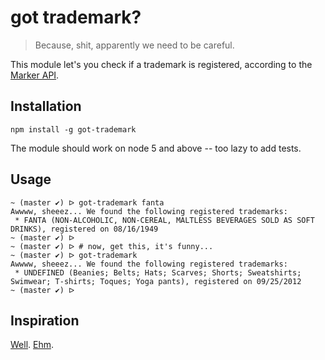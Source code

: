 # got trademark?

> Because, shit, apparently we need to be careful.

This module let's you check if a trademark is registered, according to
the [Marker API](http://www.markerapi.com/).

## Installation

```
npm install -g got-trademark
```

The module should work on node 5 and above -- too lazy to add tests.

## Usage

```
~ (master ✔) ᐅ got-trademark fanta
Awwww, sheeez... We found the following registered trademarks:
 * FANTA (NON-ALCOHOLIC, NON-CEREAL, MALTLESS BEVERAGES SOLD AS SOFT DRINKS), registered on 08/16/1949
~ (master ✔) ᐅ
~ (master ✔) ᐅ # now, get this, it's funny...
~ (master ✔) ᐅ got-trademark                 
Awwww, sheeez... We found the following registered trademarks:
 * UNDEFINED (Beanies; Belts; Hats; Scarves; Shorts; Sweatshirts; Swimwear; T-shirts; Toques; Yoga pants), registered on 09/25/2012
~ (master ✔) ᐅ
```

## Inspiration

[Well](http://www.theregister.co.uk/2016/03/23/npm_left_pad_chaos/).
[Ehm](https://github.com/pugjs/pug/issues/2184).
